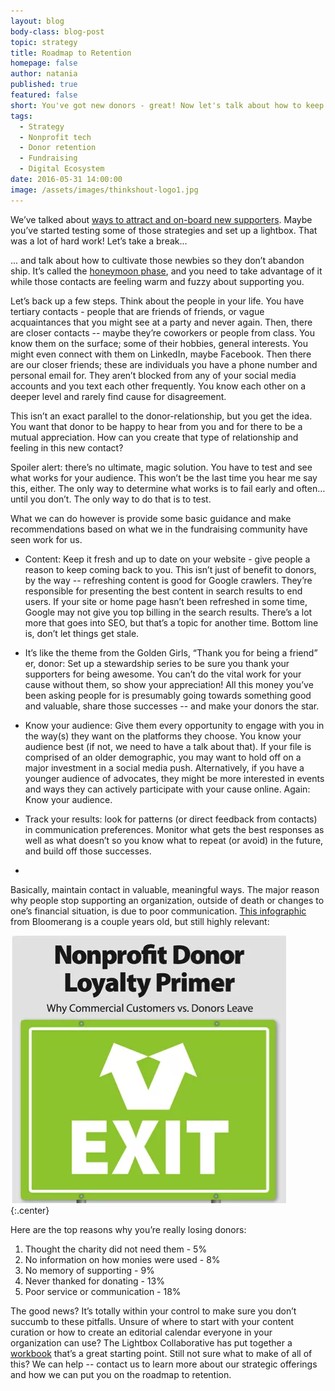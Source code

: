 ```yaml
---
layout: blog
body-class: blog-post
topic: strategy
title: Roadmap to Retention
homepage: false
author: natania
published: true
featured: false
short: You've got new donors - great! Now let's talk about how to keep them.
tags:
  - Strategy
  - Nonprofit tech
  - Donor retention
  - Fundraising
  - Digital Ecosystem
date: 2016-05-31 14:00:00
image: /assets/images/thinkshout-logo1.jpg
---
```


We’ve talked about [ways to attract and on-board new supporters](https://thinkshout.com/blog/2016/03/rethinking-strategies-for-online-donor-acquisition/). Maybe you’ve started testing some of those strategies and set up a lightbox. That was a lot of hard work! Let’s take a break...

... and talk about how to cultivate those newbies so they don’t abandon ship. It’s called the [honeymoon phase](http://www.pamelagrow.com/7256/are-you-taking-advantage-of-the-honeymoon-phase-in-your-nonprofit-marketing/), and you need to take advantage of it while those contacts are feeling warm and fuzzy about supporting you.  

Let’s back up a few steps. Think about the people in your life. You have tertiary contacts - people that are friends of friends, or vague acquaintances that you might see at a party and never again. Then, there are closer contacts -- maybe they’re coworkers or people from class. You know them on the surface; some of their hobbies, general interests. You might even connect with them on LinkedIn, maybe Facebook. Then there are our closer friends; these are individuals you have a phone number and personal email for. They aren’t blocked from any of your social media accounts and you text each other frequently. You know each other on a deeper level and rarely find cause for disagreement.

This isn’t an exact parallel to the donor-relationship, but you get the idea. You want that donor to be happy to hear from you and for there to be a mutual appreciation. How can you create that type of relationship and feeling in this new contact?

Spoiler alert: there’s no ultimate, magic solution. You have to test and see what works for your audience. This won’t be the last time you hear me say this, either. The only way to determine what works is to fail early and often… until you don’t. The only way to do that is to test.

What we can do however is provide some basic guidance and make recommendations based on what we in the fundraising community have seen work for us. 

* Content: Keep it fresh and up to date on your website - give people a reason to keep coming back to you. This isn’t just of benefit to donors, by the way -- refreshing content is good for Google crawlers. They’re responsible for presenting the best content in search results to end users. If your site or home page hasn’t been refreshed in some time, Google may not give you top billing in the search results. There’s a lot more that goes into SEO, but that’s a topic for another time. Bottom line is, don’t let things get stale.

* It’s like the theme from the Golden Girls, “Thank you for being a friend” er, donor: Set up a stewardship series to be sure you thank your supporters for being awesome. You can’t do the vital work for your cause without them, so show your appreciation! All this money you’ve been asking people for is presumably going towards something good and valuable, share those successes -- and make your donors the star.

* Know your audience: Give them every opportunity to engage with you in the way(s) they want on the platforms they choose. You know your audience best (if not, we need to have a talk about that). If your file is comprised of an older demographic, you may want to hold off on a major investment in a social media push. Alternatively, if you have a younger audience of advocates, they might be more interested in events and ways they can actively participate with your cause online. Again: Know your audience.

* Track your results: look for patterns (or direct feedback from contacts) in communication preferences. Monitor what gets the best responses as well as what doesn’t so you know what to repeat (or avoid) in the future, and build off those successes.  
* 
Basically, maintain contact in valuable, meaningful ways. The major reason why people stop supporting an organization, outside of death or changes to one’s financial situation, is due to poor communication. [This infographic]( https://i0.wp.com/fundraisingcoach.com/blog/wp-content/uploads/2013/04/GuestPost-Jay-Love-Why-Donors-Stop-Their-Support.png ) from Bloomerang is a couple years old, but still highly relevant:

![retention-info.png](/assets/images/blog/retention-info.png)
{:.center}

Here are the top reasons why you’re really losing donors:

1. Thought the charity did not need them - 5%
2. No information on how monies were used - 8%
3. No memory of supporting - 9%
4. Never thanked for donating - 13%
5. Poor service or communication - 18%

The good news? It’s totally within your control to make sure you don’t succumb to these pitfalls. Unsure of where to start with your content curation or how to create an editorial calendar everyone in your organization can use? The Lightbox Collaborative has put together a [workbook](https://docs.google.com/spreadsheets/d/15jQdv2ITgbUjUZ7U9i2ZEH30aiNiBk95RzX4arE4rAw/edit#gid=0) that’s a great starting point. Still not sure what to make of all of this? We can help -- contact us to learn more about our strategic offerings and how we can put you on the roadmap to retention.
